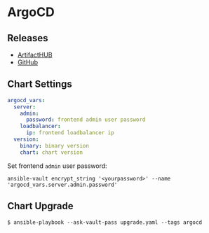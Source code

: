 # ArgoCD

## Releases

- [ArtifactHUB](https://artifacthub.io/packages/helm/argo/argo-cd)
- [GitHub](https://github.com/argoproj/argo-cd/releases)

## Chart Settings

```yaml
argocd_vars:
  server:
    admin:
      password: frontend admin user password
    loadbalancer:
      ip: frontend loadbalancer ip
  version:
    binary: binary version
    chart: chart version
```

Set frontend `admin` user password:

```shell
ansible-vault encrypt_string '<yourpassword>' --name 'argocd_vars.server.admin.password'
```

## Chart Upgrade

```shell
$ ansible-playbook --ask-vault-pass upgrade.yaml --tags argocd
```
